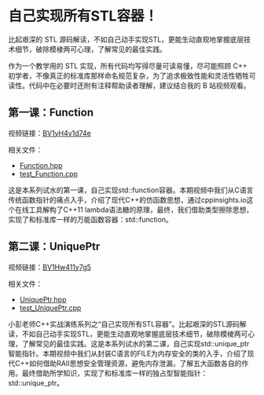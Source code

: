 # 自己实现所有STL容器！

比起艰深的 STL 源码解读，不如自己动手实现STL，更能生动直观地掌握底层技术细节，破除模棱两可心理，了解常见的最佳实践。

作为一个教学用的 STL 实现，所有代码均写得尽量可读易懂，尽可能照顾 C++ 初学者，不像真正的标准库那样命名规范复杂，为了追求极致性能和灵活性牺牲可读性。代码中在必要时还附有注释帮助读者理解，建议结合我的 B 站视频观看。

## 第一课：Function

视频链接：[BV1yH4y1d74e](https://www.bilibili.com/video/BV1yH4y1d74e)

相关文件：

- [Function.hpp](Function.hpp)
- [test_Function.cpp](test_Function.cpp)

这是本系列试水的第一课，自己实现std::function容器。本期视频中我们从C语言传统函数指针的痛点入手，介绍了现代C++的仿函数思想，通过cppinsights.io这个在线工具解构了C++11 lambda语法糖的原理，最终，我们借助类型擦除思想，实现了和标准库一样的万能函数容器：std::function。

## 第二课：UniquePtr

视频链接：[BV1Hw411y7g5](https://www.bilibili.com/video/BV1Hw411y7g5)

相关文件：

- [UniquePtr.hpp](UniquePtr.hpp)
- [test_UniquePtr.cpp](test_UniquePtr.cpp)

小彭老师C++实战演练系列之“自己实现所有STL容器”。比起艰深的STL源码解读，不如自己动手实现STL，更能生动直观地掌握底层技术细节，破除模棱两可心理，了解常见的最佳实践。这是本系列试水的第二课，自己实现std::unique_ptr智能指针。本期视频中我们从封装C语言的FILE为内存安全的类的入手，介绍了现代C++如何借助RAII思想安全管理资源，避免内存泄漏，了解五大函数各自的作用。最终借助所学知识，实现了和标准库一样的独占型智能指针：std::unique_ptr。
